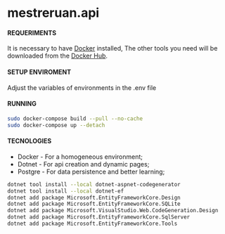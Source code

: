 # mestreruan.api


#### REQUERIMENTS
It is necessary to have [Docker](https://www.docker.com/) installed, The other tools you need will be downloaded from the [Docker Hub](https://hub.docker.com/).

#### SETUP ENVIROMENT
Adjust the variables of environments in the .env file

#### RUNNING
```sh
sudo docker-compose build --pull --no-cache
sudo docker-compose up --detach
```

#### TECNOLOGIES
* Docker - For a homogeneous environment;
* Dotnet - For api creation and dynamic pages;
* Postgre - For data persistence and better learning;

```sh
dotnet tool install --local dotnet-aspnet-codegenerator
dotnet tool install --local dotnet-ef
dotnet add package Microsoft.EntityFrameworkCore.Design
dotnet add package Microsoft.EntityFrameworkCore.SQLite
dotnet add package Microsoft.VisualStudio.Web.CodeGeneration.Design
dotnet add package Microsoft.EntityFrameworkCore.SqlServer
dotnet add package Microsoft.EntityFrameworkCore.Tools

```